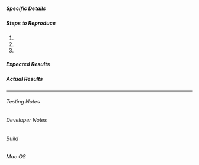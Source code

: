 ##### Specific Details

##### Steps to Reproduce

1. 

2. 

3. 

##### Expected Results

##### Actual Results

---

###### Testing Notes

###### Developer Notes

###### Build

###### Mac OS